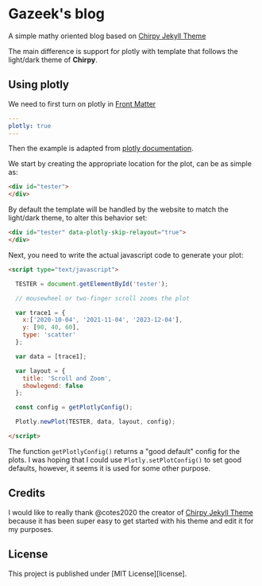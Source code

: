 # Gazeek's blog

A simple mathy oriented blog based on [Chirpy Jekyll Theme](https://github.com/cotes2020/jekyll-theme-chirpy#documentation)

The main difference is support for plotly with template that follows the light/dark theme of **Chirpy**.

## Using plotly


We need to first turn on plotly in [Front Matter](https://jekyllrb.com/docs/front-matter/)
```yaml
---
plotly: true
---
```

Then the example is adapted from [plotly documentation](https://plotly.com/javascript/getting-started/). 

We start by creating the appropriate location for the plot, can be as simple as:

```html
<div id="tester">
</div>
```

By default the template will be handled by the website to match the light/dark theme, to alter this behavior set:

```html
<div id="tester" data-plotly-skip-relayout="true">
</div>

```

Next, you need to write the actual javascript code to generate your plot:

```html
<script type="text/javascript">

  TESTER = document.getElementById('tester');

  // mousewheel or two-finger scroll zooms the plot

  var trace1 = {
    x:['2020-10-04', '2021-11-04', '2023-12-04'],
    y: [90, 40, 60],
    type: 'scatter'
  };

  var data = [trace1];

  var layout = {
    title: 'Scroll and Zoom',
    showlegend: false
  };

  const config = getPlotlyConfig();

  Plotly.newPlot(TESTER, data, layout, config);

</script> 
```

The function `getPlotlyConfig()` returns a "good default" config for the plots.
I was hoping that I could use `Plotly.setPlotConfig()` to set good defaults, however, it seems it is used for some other purpose.


## Credits

I would like to really thank @cotes2020 the creator of [Chirpy Jekyll Theme](https://github.com/cotes2020/jekyll-theme-chirpy) because it has been super easy to get started with his theme and edit it for my purposes.

## License

This project is published under [MIT License][license].